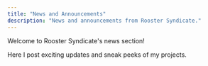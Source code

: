 ```yaml
---
title: "News and Announcements"
description: "News and announcements from Rooster Syndicate."
---
```


Welcome to Rooster Syndicate's news section!

Here I post exciting updates and sneak peeks of my projects.
